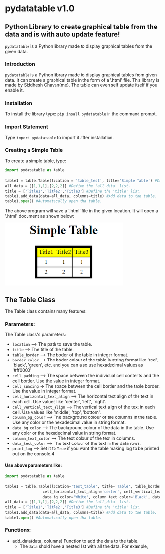# pydatatable v1.0
## Python Library to create graphical table from the data and is with auto update feature!
```pydatatable``` is a Python library made to display graphical tables from the given data.
### Introduction
```pydatatable``` is a Python library made to display graphical tables from given data. It can create a graphical table in the form of a '.html' file. This library is made by Siddhesh Chavan(me). The table can even self update itself if you enable it.
### Installation
To install the library type: ```pip insall pydatatable``` in the command prompt.
### Import Statement
Type ```import pydatatable``` to import it after installation.
### Creating a Simple Table
To create a simple table, type:
```python
import pydatatable as table

table1 = table.Table(location = 'table_test', title='Simple Table') #Create a Table object.
all_data = [[1,1,1],[2,2,2]] #Define the 'all_data' list.
title = ['Title1','Title2','Title3'] #Define the 'title' list.
table1.add_data(data=all_data, columns=title) #Add data to the table.
table1.open() #Automatically open tha table.
``` 
The above program will save a '.html' file in the given location.
It will open a '.html' document as shown below:

![Image](/images/1.png)
## The Table Class
The Table class contains many features:
### Parameters:
The Table class's parameters:
* ```location``` --> The path to save the table.
* ```title``` --> The title of the table.
* ```table_border``` --> The boder of the table in integer format.
* ```border_color``` --> The boder colour of the table in string format like 'red', 'black', 'green', etc. and you can also use hexadecimal values as '#ff0000'
* ```cell_padding``` --> The space between the individual cell contents and the cell border. Use the value in integer format.
* ```cell_spacing``` -> The space between the cell border and the table border. Use the value in integer format.
* ```cell_horizontal_text_align``` --> The horizontal text align of the text in each cell. Use values like 'center', 'left', 'right'.
* ```cell_vertical_text_align``` --> The vertical text align of the text in each cell. Use values like 'middle', 'top', 'bottom'.
* ```column_bg_color``` --> The background colour of the columns in the table. Use any color or the hexadecimal value in string format.
* ```data_bg_color``` --> The background colour of the data in the table. Use any color or the hexadecimal value in string format.
* ```column_text_color``` --> The text colour of the text in columns.
* ```data_text_color``` --> The text colour of the text in the data rows.
* ```print_log``` --> Set it to ```True``` if you want the table making log to be printed out on the console.4
#### Use above parameters like:
```python
import pydatatable as table

table1 = table.Table(location='test_table', title='Table', table_border=5, border_color='Black', cell_padding=3, cell_spacing=0,
                 cell_horizontal_text_align='center', cell_vertical_text_align='middle', column_bg_color='Yellow',
                 data_bg_color='White', column_text_color='Black', data_text_color='Black', print_log=False) #Create a Table object.
all_data = [[1,1,1],[2,2,2]] #Define the 'all_data' list.
title = ['Title1','Title2','Title3'] #Define the 'title' list.
table1.add_data(data=all_data, columns=title) #Add data to the table.
table1.open() #Automatically open tha table.
```

### Functions:
* add_data(data, columns)
  Function to add the data to the table. 
  * The ```data``` shold have a nested list with all the data. For example,
